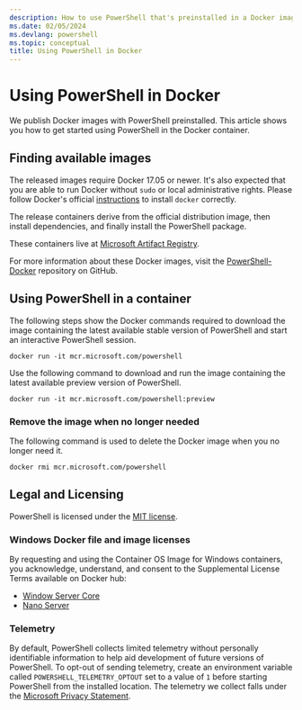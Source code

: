 ```yaml
---
description: How to use PowerShell that's preinstalled in a Docker image.
ms.date: 02/05/2024
ms.devlang: powershell
ms.topic: conceptual
title: Using PowerShell in Docker
---
```


# Using PowerShell in Docker

We publish Docker images with PowerShell preinstalled. This article shows you how to get
started using PowerShell in the Docker container.

## Finding available images

The released images require Docker 17.05 or newer. It's also expected that you are able to run
Docker without `sudo` or local administrative rights. Please follow Docker's official
[instructions][01] to install `docker` correctly.

The release containers derive from the official distribution image, then install dependencies, and
finally install the PowerShell package.

These containers live at [Microsoft Artifact Registry][05].

For more information about these Docker images, visit the [PowerShell-Docker][02] repository on
GitHub.

## Using PowerShell in a container

The following steps show the Docker commands required to download the image containing the latest
available stable version of PowerShell and start an interactive PowerShell session.

```console
docker run -it mcr.microsoft.com/powershell
```

Use the following command to download and run the image containing the latest available preview
version of PowerShell.

```console
docker run -it mcr.microsoft.com/powershell:preview
```

### Remove the image when no longer needed

The following command is used to delete the Docker image when you no longer need it.

```console
docker rmi mcr.microsoft.com/powershell
```

## Legal and Licensing

PowerShell is licensed under the [MIT license][03].

### Windows Docker file and image licenses

By requesting and using the Container OS Image for Windows containers, you acknowledge, understand,
and consent to the Supplemental License Terms available on Docker hub:

- [Window Server Core][06]
- [Nano Server][04]

### Telemetry

By default, PowerShell collects limited telemetry without personally identifiable information to
help aid development of future versions of PowerShell. To opt-out of sending telemetry, create an
environment variable called `POWERSHELL_TELEMETRY_OPTOUT` set to a value of `1` before starting
PowerShell from the installed location. The telemetry we collect falls under the
[Microsoft Privacy Statement][07].

<!-- link references -->
[01]: https://docs.docker.com/engine/installation/
[02]: https://github.com/PowerShell/PowerShell-Docker
[03]: https://github.com/PowerShell/PowerShell/tree/master/LICENSE.txt
[04]: https://mcr.microsoft.com/product/windows/nanoserver
[05]: https://mcr.microsoft.com/product/powershell
[06]: https://mcr.microsoft.com/product/windows/servercore
[07]: https://privacy.microsoft.com/privacystatement/
